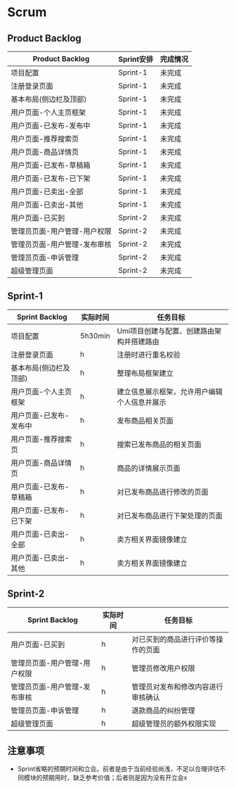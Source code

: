 # Scrum

## Product Backlog

| Product Backlog | Sprint安排 | 完成情况 |
|------|--------|--------|
| 项目配置 | Sprint-1 | 未完成 |
| 注册登录页面 | Sprint-1 | 未完成 |
| 基本布局(侧边栏及顶部) | Sprint-1 | 未完成 |
| 用户页面-个人主页框架 | Sprint-1 | 未完成 |
| 用户页面-已发布-发布中 | Sprint-1 | 未完成 |
| 用户页面-推荐搜索页 | Sprint-1 | 未完成 |
| 用户页面-商品详情页 | Sprint-1 | 未完成 |
| 用户页面-已发布-草稿箱 | Sprint-1 | 未完成 |
| 用户页面-已发布-已下架 | Sprint-1 | 未完成 |
| 用户页面-已卖出-全部 | Sprint-1 | 未完成 |
| 用户页面-已卖出-其他 | Sprint-1 | 未完成 |
| 用户页面-已买到 | Sprint-2 | 未完成 |
| 管理员页面-用户管理-用户权限 | Sprint-2 | 未完成 |
| 管理员页面-用户管理-发布审核 | Sprint-2 | 未完成 |
| 管理员页面-申诉管理 | Sprint-2 | 未完成 |
| 超级管理页面 | Sprint-2 | 未完成 |

## Sprint-1
| Sprint Backlog | 实际时间 | 任务目标 |
|------|----------|-----------------------------------------------------|
| 项目配置 | 5h30min | Umi项目创建与配置、创建路由架构并搭建路由 |
| 注册登录页面 | h | 注册时进行重名校验 |
| 基本布局(侧边栏及顶部) | h | 整理布局框架建立 |
| 用户页面-个人主页框架 | h | 建立信息展示框架，允许用户编辑个人信息并展示 |
| 用户页面-已发布-发布中 | h | 发布商品相关页面 |
| 用户页面-推荐搜索页 | h | 搜索已发布商品的相关页面 |
| 用户页面-商品详情页 | h | 商品的详情展示页面 |
| 用户页面-已发布-草稿箱 | h | 对已发布商品进行修改的页面 |
| 用户页面-已发布-已下架 | h | 对已发布商品进行下架处理的页面 |
| 用户页面-已卖出-全部 | h | 卖方相关界面镜像建立 |
| 用户页面-已卖出-其他 | h | 卖方相关界面镜像建立 |

## Sprint-2
| Sprint Backlog | 实际时间 | 任务目标 |
|------|----------|-----------------------------------------------------|
| 用户页面-已买到 | h | 对已买到的商品进行评价等操作的页面 |
| 管理员页面-用户管理-用户权限 | h | 管理员修改用户权限 |
| 管理员页面-用户管理-发布审核 | h | 管理员对发布和修改内容进行审核确认 |
| 管理员页面-申诉管理 | h | 退款商品的纠纷管理 |
| 超级管理页面 | h | 超级管理员的额外权限实现 |

## 注意事项
* Sprint省略的预期时间和立会。前者是由于当前经验尚浅，不足以合理评估不同模块的预期用时，缺乏参考价值；后者则是因为没有开立会x